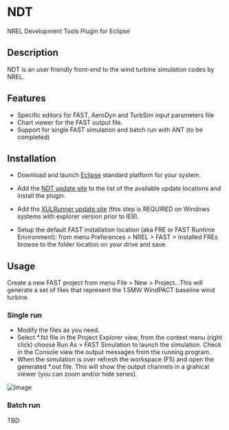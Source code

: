 NDT
===

NREL Development Tools Plugin for Eclipse


## Description

NDT is an user friendly front-end to the wind turbine simulation codes by NREL.

## Features

* Specific editors for FAST, AeroDyn and TurbSim input parameters file
* Chart viewer for the FAST output file.
* Support for single FAST simulation and batch run with ANT (to be completed)

## Installation

* Download and launch [Eclipse](http://www.eclipse.org/) standard platform for your system.
* Add the [NDT update site](http://www.stefanocottafavi.com/eclipse/update/NDT/) to the list of the available update locations and install the plugin.
* Add the [XULRunner update site](http://forge.ispras.ru/repo/xulrunner-eclipse/site/) (this step is REQUIRED on Windows systems with explorer version prior to IE9).

* Setup the default FAST installation location (aka FRE or FAST Runtime Environment): from menu Preferences > NREL > FAST > Installed FREs browse to the folder location on your drive and save.

## Usage

Create a new FAST project from menu File > New > Project...This will generate a set of files that represent the 1.5MW WindPACT baseline wind turbine.

### Single run

* Modify the files as you need.
* Select *.fst file in the Project Explorer view, from the context menu (right click) choose Run As > FAST Simulation to launch the simulation. Check in the Console view the output messages from the running program.
* When the simulation is over refresh the workspace (F5) and open the generated *.out file. This will show the output channels in a grahical viewer (you can zoom and/or hide series).   

![Image](../sc.ndt.commons.assets/image/readme_01.png?raw=true)

### Batch run

TBD

